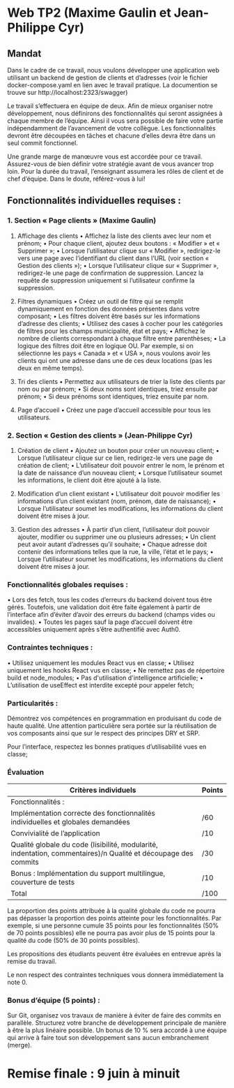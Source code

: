# Web TP2 (Maxime Gaulin et Jean-Philippe Cyr)

## Mandat

Dans le cadre de ce travail, nous voulons développer une application web utilisant un backend de gestion de clients et d’adresses (voir le fichier docker-compose.yaml en lien avec le travail pratique. La documention se trouve sur http://localhost:2323/swagger) 

Le travail s’effectuera en équipe de deux. Afin de mieux organiser notre développement, nous définirons des fonctionnalités qui seront assignées à chaque membre de l’équipe. Ainsi il vous sera possible de faire votre partie indépendamment de l’avancement de votre collègue. Les fonctionnalités devront être découpées en tâches et chacune d’elles devra être dans un seul commit fonctionnel.

Une grande marge de manœuvre vous est accordée pour ce travail. Assurez-vous de bien définir votre stratégie avant de vous avancer trop loin. Pour la durée du travail, l’enseignant assumera les rôles de client et de chef d’équipe. Dans le doute, référez-vous à lui!

## Fonctionnalités individuelles requises :

### 1.	Section « Page clients » (Maxime Gaulin)

1.	Affichage des clients
•	Affichez la liste des clients avec leur nom et prénom;
•	Pour chaque client, ajoutez deux boutons : « Modifier » et « Supprimer »;
•	Lorsque l’utilisateur clique sur « Modifier », redirigez-le vers une page avec l’identifiant du client dans l’URL (voir section « Gestion des clients »);
•	Lorsque l’utilisateur clique sur « Supprimer », redirigez-le une page de confirmation de suppression. Lancez la requête de suppression uniquement si l’utilisateur confirme la suppression.

2.	Filtres dynamiques
•	Créez un outil de filtre qui se remplit dynamiquement en fonction des données présentes dans votre composant;
•	Les filtres doivent être basés sur les informations d’adresse des clients;
•	Utilisez des cases à cocher pour les catégories de filtres pour les champs municipalité, état et pays;
•	Affichez le nombre de clients correspondant à chaque filtre entre parenthèses;
•	La logique des filtres doit être en logique OU. Par exemple, si on sélectionne les pays « Canada » et « USA », nous voulons avoir les clients qui ont une adresse dans une de ces deux locations (pas les deux en même temps).

3.	Tri des clients
•	Permettez aux utilisateurs de trier la liste des clients par nom ou par prénom;
•	Si deux noms sont identiques, triez ensuite par prénom;
•	Si deux prénoms sont identiques, triez ensuite par nom.

4.	Page d’accueil
•	Créez une page d’accueil accessible pour tous les utilisateurs.

### 2.	Section « Gestion des clients » (Jean-Philippe Cyr)

1.	Création de client
•	Ajoutez un bouton pour créer un nouveau client;
•	Lorsque l’utilisateur clique sur ce lien, redirigez-le vers une page de création de client;
•	L’utilisateur doit pouvoir entrer le nom, le prénom et la date de naissance d’un nouveau client;
•	Lorsque l’utilisateur soumet les informations, le client doit être ajouté à la liste.

2.	Modification d’un client existant
•	L’utilisateur doit pouvoir modifier les informations d’un client existant (nom, prénom, date de naissance);
•	Lorsque l’utilisateur soumet les modifications, les informations du client doivent être mises à jour.

3.	Gestion des adresses
•	À partir d’un client, l’utilisateur doit pouvoir ajouter, modifier ou supprimer une ou plusieurs adresses;
•	Un client peut avoir autant d’adresses qu’il souhaite;
•	Chaque adresse doit contenir des informations telles que la rue, la ville, l’état et le pays;
•	Lorsque l’utilisateur soumet les modifications, les informations du client doivent être mises à jour.

### Fonctionnalités globales requises :
•	Lors des fetch, tous les codes d’erreurs du backend doivent tous être gérés. Toutefois, une validation doit être faite également à partir de l’interface afin d’éviter d’avoir des erreurs du backend (champs vides ou invalides).
•	Toutes les pages sauf la page d’accueil doivent être accessibles uniquement après s’être authentifié avec Auth0.

### Contraintes techniques :
•	Utilisez uniquement les modules React vus en classe;
•	Utilisez uniquement les hooks React vus en classe;
•	Ne remettez pas de répertoire build et node_modules;
•	Pas d'utilisation d'intelligence artificielle;
•	L’utilisation de useEffect est interdite excepté pour appeler fetch;

### Particularités :

Démontrez vos compétences en programmation en produisant du code de haute qualité. Une attention particulière sera portée sur la réutilisation de vos composants ainsi que sur le respect des principes DRY et SRP. 

Pour l’interface, respectez les bonnes pratiques d’utilisabilité vues en classe;

### Évaluation

| Critères individuels | Points |
| --- | --- |
| Fonctionnalités : |
| Implémentation correcte des fonctionnalités individuelles et globales demandées |	/60 |
| Convivialité de l’application |	/10 |
| Qualité globale du code (lisibilité, modularité, indentation, commentaires)/n Qualité et découpage des commits | /30 |
| Bonus : Implémentation du support multilingue, couverture de tests | /10 |
| Total | /100 |

La proportion des points attribuée à la qualité globale du code ne pourra pas dépasser la proportion des points atteinte pour les fonctionnalités. Par exemple, si une personne cumule 35 points pour les fonctionnalités (50% de 70 points possibles) elle ne pourra pas avoir plus de 15 points pour la qualité du code (50% de 30 points possibles).

Les propositions des étudiants peuvent être évaluées en entrevue après la remise du travail.

Le non respect des contraintes techniques vous donnera immédiatement la note 0.

### Bonus d’équipe (5 points) :

Sur Git, organisez vos travaux de manière à éviter de faire des commits en parallèle. Structurez votre branche de développement principale de manière à être la plus linéaire possible. Un bonus de 10 % sera accordé à une équipe qui arrive à faire tout son développement sans aucun embranchement (merge).



# Remise finale : 9 juin à minuit




